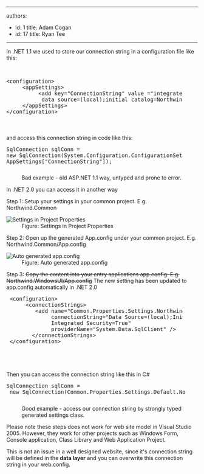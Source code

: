 

---
authors:
  - id: 1
    title: Adam Cogan
  - id: 17
    title: Ryan Tee
---




<span class='intro'> In .NET 1.1 we used to store our connection string in a configuration file like this&#58; 
 </span>


  <p>&#160;</p>
<dl class="goodCode">
    <dt style="width&#58;92.01%;height&#58;134px;">
    <pre>&lt;configuration&gt;<br>     &lt;appSettings&gt;<br>          &lt;add key=&quot;ConnectionString&quot; value =&quot;integrated security=true;<br>           data source=(local);initial catalog=Northwind&quot;/&gt;<br>     &lt;/appSettings&gt;<br>&lt;/configuration&gt;</pre>
    </dt>
</dl>
<p>and access this connection string in code like this&#58;</p>
<dl class="badCode">
    <dt style="width&#58;92.01%;height&#58;74px;">
    <pre>SqlConnection sqlConn = <br>new SqlConnection(System.Configuration.ConfigurationSettings.<br>AppSettings[&quot;ConnectionString&quot;]);                        </pre>
    </dt>
    <dd>Bad example - old ASP.NET 1.1 way, untyped and prone to error. </dd>
</dl>
<p>In .NET 2.0 you can access it in another way</p>
<p>Step 1&#58; Setup your settings in your common project. E.g. Northwind.Common </p>
<dl class="image">
    <dt><img style="border-bottom&#58;0px solid;border-left&#58;0px solid;border-top&#58;0px solid;border-right&#58;0px solid;" border="0" alt="Settings in Project Properties" src="/Standards/SoftwareDevelopment/RulesToBetterDotNETProjects/PublishingImages/ConnStringNET2_Settings.jpg" /> </dt>
    <dd>Figure&#58; Settings in Project Properties</dd>
</dl>
<p>Step 2&#58; Open up the generated App.config under your common project. E.g. Northwind.Common/App.config </p>
<dl class="image">
    <dt><img style="border-bottom&#58;0px solid;border-left&#58;0px solid;border-top&#58;0px solid;border-right&#58;0px solid;" border="0" alt="Auto generated app.config" src="/Standards/SoftwareDevelopment/RulesToBetterDotNETProjects/PublishingImages/ConnStringNET2_CommonApp.GIF" /> </dt>
    <dd>Figure&#58; Auto generated app.config</dd>
</dl>
<p>Step 3&#58; <s>Copy the content into your entry applications app.config. E.g. Northwind.WindowsUI/App.config</s> The new setting has been updated to app.config automatically in .NET 2.0 </p>
<dl class="badCode">
    <dt style="width&#58;92.31%;height&#58;184px;">
    <pre> &lt;configuration&gt;<br>      &lt;connectionStrings&gt;<br>         &lt;add name=&quot;Common.Properties.Settings.NorthwindConnectionString&quot;<br>              connectionString=&quot;Data Source=(local);Initial Catalog=Northwind;<br>              Integrated Security=True&quot;<br>              providerName=&quot;System.Data.SqlClient&quot; /&gt;<br>        &lt;/connectionStrings&gt;<br> &lt;/configuration&gt;                        </pre>
    </dt>
</dl>
<p>Then you can access the connection string like this in C#</p>
<dl class="goodCode">
    <dt style="width&#58;93.36%;height&#58;59px;">
    <pre>SqlConnection sqlConn =<br> new SqlConnection(Common.Properties.Settings.Default.NorthwindConnectionString);                                </pre>
    </dt>
    <dd>Good example - access our connection string by strongly typed generated settings class. </dd>
</dl>
<div class="greyBox">
<p>Please note these steps does not work for web site model in Visual Studio 2005. However, they work for other projects such as Windows Form, Console application, Class Library and Web Application Project. </p>
<p>This is not an issue in a well designed website, since it's connection string will be defined in the <b>data layer</b> and you can overwrite this connection string in your web.config. </p>
</div>



